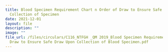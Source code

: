 ```yaml
---
title: Blood Specimen Requirement Chart n Order of Draw to Ensure Safe Draw Upon
  Collection of Specimen
date: 2021-12-01
layout: file
description: ""
image: ""
file_url: /files/circulars/C116_NTFGH _QM 2019_Blood Specimen Requirement Chart n Order of
  Draw to Ensure Safe Draw Upon Collection of Blood Specimen.pdf
---
```

